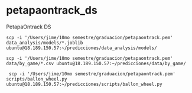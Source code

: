 # petapaontrack_ds
PetapaOntrack DS

```scp -i '/Users/jime/10mo semestre/graduacion/petapaontrack.pem' data_analysis/models/*.joblib ubuntu@18.189.150.57:~/predicciones/data_analysis/models/```

```scp -i '/Users/jime/10mo semestre/graduacion/petapaontrack.pem' data/by_game/*.csv ubuntu@18.189.150.57:~/predicciones/data/by_game/ ```

``` scp -i '/Users/jime/10mo semestre/graduacion/petapaontrack.pem' scripts/ballon_wheel.py ubuntu@18.189.150.57:~/predicciones/scripts/ballon_wheel.py```
